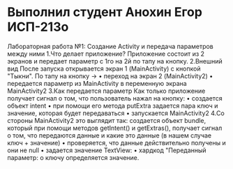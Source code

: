  # Выполнил студент Анохин Егор ИСП-213о
  Лабораторная работа №1: Создание Activity и передача параметров между ними
    1.Что делает приложение?
  Приложение состоит из 2 экранов и передает параметр с 1го на 2й по тапу на кнопку.
    2.Внешний вид
  После запуска открывается экран 1 (MainActivity) с кнопкой "Тыкни". По тапу
  на кнопку ->
  • переход на экран 2 (MainActivity2) • передается параметр из MainActivity в переменную экрана MainActivity2
    3.Как передается параметр
  Как только приложение получает сигнал о том, что пользователь нажал на кнопку:
  • создается объект intent
  • при помощи его метода
  putExtra задается пара ключ и значение, которая будет передаваться
  • запускается MainActivity2
    4.Со стороны MainActivity2 это выглядит так:
  создается объект bundle, который при помощи методов getIntent() и getExtras(), получает сигнал о том, что передаются данные и какие это данные (в нашем случае ключ + значение)
  • проверяется, что данные действительно получены и они не null
  • задается значение TextView:
  • хардкод "Переданный параметр: о ключу определяется значение.
  
